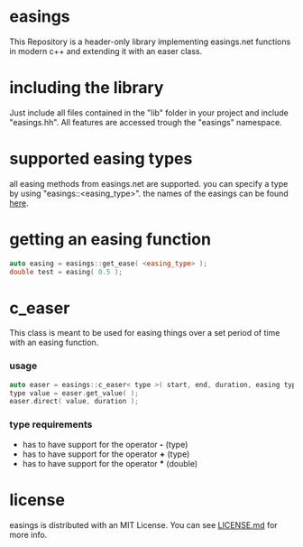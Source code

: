 # easings
This Repository is a header-only library implementing easings.net functions in modern c++ and extending it with an easer class.

# including the library
Just include all files contained in the "lib" folder in your project and include "easings.hh".
All features are accessed trough the "easings" namespace.

# supported easing types

all easing methods from easings.net are supported.
you can specify a type by using "easings::<easing_type>".
the names of the easings can be found [here](https://github.com/pxnch/easings/blob/main/lib/ease/functions.hh).

# getting an easing function
```cpp
auto easing = easings::get_ease( <easing_type> );
double test = easing( 0.5 );
```

# c_easer
This class is meant to be used for easing things over a set period of time with an easing function.
### usage
```cpp
auto easer = easings::c_easer< type >( start, end, duration, easing type );
type value = easer.get_value( );
easer.direct( value, duration );
```
### type requirements

- has to have support for the operator **-** (type)
- has to have support for the operator **+** (type)
- has to have support for the operator **\*** (double)

# license
easings is distributed with an MIT License. You can see [LICENSE.md](https://github.com/pxnch/easings/blob/main/LICENSE.md) for more info.

